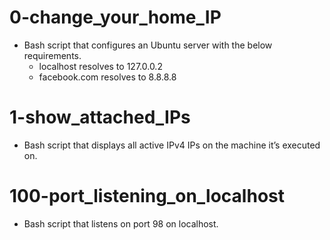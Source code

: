 # 0-change_your_home_IP
- Bash script that configures an Ubuntu server with the below requirements.
  - localhost resolves to 127.0.0.2
  - facebook.com resolves to 8.8.8.8

# 1-show_attached_IPs
- Bash script that displays all active IPv4 IPs on the machine it’s executed on.

# 100-port_listening_on_localhost
- Bash script that listens on port 98 on localhost.

	    